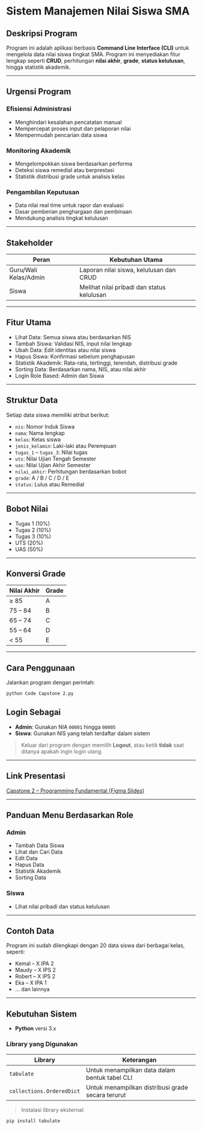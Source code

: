 
# Sistem Manajemen Nilai Siswa SMA

## Deskripsi Program

Program ini adalah aplikasi berbasis **Command Line Interface (CLI)** untuk mengelola data nilai siswa tingkat SMA. Program ini menyediakan fitur lengkap seperti **CRUD**, perhitungan **nilai akhir**, **grade**, **status kelulusan**, hingga statistik akademik.

---

## Urgensi Program

### Efisiensi Administrasi
- Menghindari kesalahan pencatatan manual
- Mempercepat proses input dan pelaporan nilai
- Mempermudah pencarian data siswa

### Monitoring Akademik
- Mengelompokkan siswa berdasarkan performa
- Deteksi siswa remedial atau berprestasi
- Statistik distribusi grade untuk analisis kelas

### Pengambilan Keputusan
- Data nilai real time untuk rapor dan evaluasi
- Dasar pemberian penghargaan dan pembinaan
- Mendukung analisis tingkat kelulusan

---

## Stakeholder

| Peran                 | Kebutuhan Utama                                          |
|-----------------------|----------------------------------------------------------|
| Guru/Wali Kelas/Admin | Laporan nilai siswa, kelulusan dan CRUD                  | 
| Siswa                 | Melihat nilai pribadi dan status kelulusan               |

---

## Fitur Utama

- Lihat Data: Semua siswa atau berdasarkan NIS
- Tambah Siswa: Validasi NIS, input nilai lengkap
- Ubah Data: Edit identitas atau nilai siswa
- Hapus Siswa: Konfirmasi sebelum penghapusan
- Statistik Akademik: Rata-rata, tertinggi, terendah, distribusi grade
- Sorting Data: Berdasarkan nama, NIS, atau nilai akhir
- Login Role Based: Admin dan Siswa

---

## Struktur Data

Setiap data siswa memiliki atribut berikut:

- `nis`: Nomor Induk Siswa  
- `nama`: Nama lengkap  
- `kelas`: Kelas siswa  
- `jenis_kelamin`: Laki-laki atau Perempuan  
- `tugas_1` – `tugas_3`: Nilai tugas  
- `uts`: Nilai Ujian Tengah Semester  
- `uas`: Nilai Ujian Akhir Semester  
- `nilai_akhir`: Perhitungan berdasarkan bobot  
- `grade`: A / B / C / D / E  
- `status`: Lulus atau Remedial  

---

## Bobot Nilai

- Tugas 1 (10%)  
- Tugas 2 (10%)  
- Tugas 3 (10%)  
- UTS (20%)  
- UAS (50%)  

---

## Konversi Grade

| Nilai Akhir | Grade  |
|-------------|--------|
| ≥ 85        | A      |
| 75 – 84     | B      |
| 65 – 74     | C      |
| 55 – 64     | D      |
| < 55        | E      |

---

## Cara Penggunaan

Jalankan program dengan perintah:

```bash
python Code Capstone 2.py
```

## Login Sebagai

- **Admin**: Gunakan NIA `00001` hingga `00005`  
- **Siswa**: Gunakan NIS yang telah terdaftar dalam sistem  

> Keluar dari program dengan memilih **Logout**, atau ketik **tidak** saat ditanya apakah ingin login ulang.

---

## Link Presentasi

[Capstone 2 – Programming Fundamental (Figma Slides)](https://www.figma.com/slides/eRWj6ytTf8C8seHl5Vl9Yj/Capstone-2---Programming-Fundamental?node-id=1-888&t=Ok8SBqUdoUJpLpr3-1)

---

## Panduan Menu Berdasarkan Role

### Admin
- Tambah Data Siswa  
- Lihat dan Cari Data  
- Edit Data  
- Hapus Data  
- Statistik Akademik  
- Sorting Data  

### Siswa
- Lihat nilai pribadi dan status kelulusan

---

## Contoh Data

Program ini sudah dilengkapi dengan 20 data siswa dari berbagai kelas, seperti:

- Kemal – X IPA 2  
- Maudy – X IPS 2  
- Robert – X IPS 2  
- Eka – X IPA 1  
- ... dan lainnya

---

## Kebutuhan Sistem

- **Python** versi 3.x

### Library yang Digunakan

| Library                    | Keterangan                                                 |
|----------------------------|------------------------------------------------------------|
| `tabulate`                 | Untuk menampilkan data dalam bentuk tabel CLI              |
| `collections.OrderedDict`  | Untuk menampilkan distribusi grade secara terurut          |

> Instalasi library eksternal:
```bash
pip install tabulate
```

